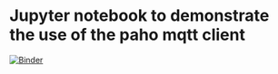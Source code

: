 # Jupyter notebook to demonstrate the use of the paho mqtt client

[![Binder](http://mybinder.org/badge_logo.svg)](https://mybinder.org/v2/gh/aschiffler/python-mqtt.git/HEAD?labpath=index.ipynb)
